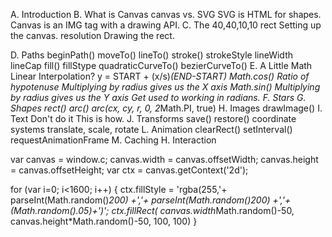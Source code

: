 A. Introduction
B. What is Canvas
    canvas vs. SVG
        SVG is HTML for shapes.
        Canvas is an IMG tag with a drawing API.
C. The 40,40,10,10 rect
    Setting up the canvas.
    resolution
    Drawing the rect.

D. Paths
    beginPath()
    moveTo() lineTo()
    stroke() strokeStyle lineWidth lineCap
    fill() fillStype
    quadraticCurveTo() bezierCurveTo()
E. A Little Math
    Linear Interpolation?
        y = START + (x/s)*(END-START)
    Math.cos()
        Ratio of hypotenuse
        Multiplying by radius gives us the X axis
    Math.sin()
        Multiplying by radius gives us the Y axis
    Get used to working in radians.
F. Stars
G. Shapes
    rect()
    arc()
    arc(cx, cy, r, 0, 2*Math.PI, true)
H. Images
    drawImage()
I. Text
    Don't do it
    This is how.
J. Transforms
    save() restore()
    coordinate systems
    translate, scale, rotate
L. Animation
    clearRect() 
    setInterval() requestAnimationFrame
M. Caching
H. Interaction




var canvas = window.c;
canvas.width = canvas.offsetWidth;
canvas.height = canvas.offsetHeight;
var ctx = canvas.getContext('2d');

for (var i=0; i<1600; i++) {
  ctx.fillStyle = 'rgba(255,'+
    parseInt(Math.random()*200)
    +','+
    parseInt(Math.random()*200)
    +','+
    (Math.random()*.05)+')';
  ctx.fillRect(
    canvas.width*Math.random()-50,
    canvas.height*Math.random()-50, 100, 100)
}
